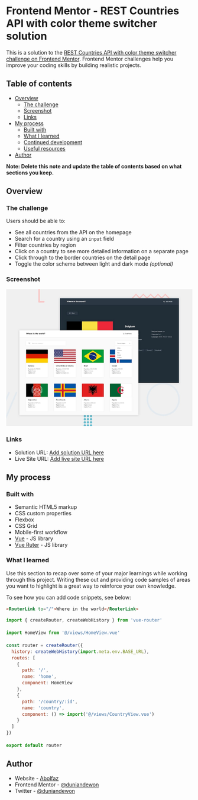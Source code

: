 # Frontend Mentor - REST Countries API with color theme switcher solution

This is a solution to the [REST Countries API with color theme switcher challenge on Frontend Mentor](https://www.frontendmentor.io/challenges/rest-countries-api-with-color-theme-switcher-5cacc469fec04111f7b848ca). Frontend Mentor challenges help you improve your coding skills by building realistic projects. 

## Table of contents

- [Overview](#overview)
  - [The challenge](#the-challenge)
  - [Screenshot](#screenshot)
  - [Links](#links)
- [My process](#my-process)
  - [Built with](#built-with)
  - [What I learned](#what-i-learned)
  - [Continued development](#continued-development)
  - [Useful resources](#useful-resources)
- [Author](#author)

**Note: Delete this note and update the table of contents based on what sections you keep.**

## Overview

### The challenge

Users should be able to:

- See all countries from the API on the homepage
- Search for a country using an `input` field
- Filter countries by region
- Click on a country to see more detailed information on a separate page
- Click through to the border countries on the detail page
- Toggle the color scheme between light and dark mode *(optional)*

### Screenshot

![](./design/desktop-preview.jpg)

### Links

- Solution URL: [Add solution URL here](https://github.com/duniandewon/FEMentor-Countries)
- Live Site URL: [Add live site URL here](https://dreamy-puppy-fdbe37.netlify.app/)

## My process

### Built with

- Semantic HTML5 markup
- CSS custom properties
- Flexbox
- CSS Grid
- Mobile-first workflow
- [Vue](https://vuejs.org/) - JS library
- [Vue Ruter](https://router.vuejs.org/) - JS library

### What I learned

Use this section to recap over some of your major learnings while working through this project. Writing these out and providing code samples of areas you want to highlight is a great way to reinforce your own knowledge.

To see how you can add code snippets, see below:

```html
<RouterLink to="/">Where in the world</RouterLink>
```
```js
import { createRouter, createWebHistory } from 'vue-router'

import HomeView from '@/views/HomeView.vue'

const router = createRouter({
  history: createWebHistory(import.meta.env.BASE_URL),
  routes: [
    {
      path: '/',
      name: 'home',
      component: HomeView
    },
    {
      path: '/country/:id',
      name: 'country',
      component: () => import('@/views/CountryView.vue')
    }
  ]
})

export default router
```
## Author

- Website - [Abolfaz](https://www.your-site.com)
- Frontend Mentor - [@duniandewon](https://www.frontendmentor.io/profile/yourusername)
- Twitter - [@duniandewon](https://www.twitter.com/duniandewon)
